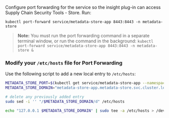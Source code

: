<!-- Configure port forwarding in order to connect to the metadata store -->

Configure port forwarding for the service so the insight plug-in can access Supply Chain Security Tools - Store. Run:

```console
kubectl port-forward service/metadata-store-app 8443:8443 -n metadata-store
```

> **Note:** You must run the port forwarding command in a separate terminal window, or run the command in the background:
> `kubectl port-forward service/metadata-store-app 8443:8443 -n metadata-store &`

### Modify your `/etc/hosts` file for Port Forwarding

Use the following script to add a new local entry to `/etc/hosts`:

```bash
METADATA_STORE_PORT=$(kubectl get service/metadata-store-app --namespace metadata-store -o jsonpath="{.spec.ports[0].port}")
METADATA_STORE_DOMAIN="metadata-store-app.metadata-store.svc.cluster.local"

# delete any previously added entry
sudo sed -i '' "/$METADATA_STORE_DOMAIN/d" /etc/hosts

echo "127.0.0.1 $METADATA_STORE_DOMAIN" | sudo tee -a /etc/hosts > /dev/null
```


